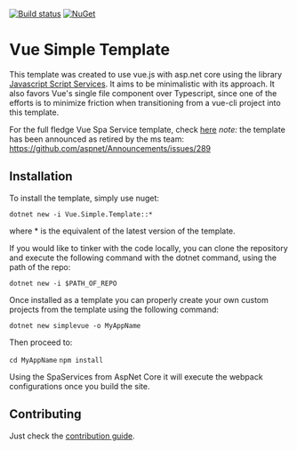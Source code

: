 [![Build status](https://ci.appveyor.com/api/projects/status/infk8356yyag6im4?svg=true)](https://ci.appveyor.com/project/Jaxelr/vuetemplate) [![NuGet](https://img.shields.io/nuget/v/Vue.Simple.Template.svg)](https://www.nuget.org/packages/Vue.Simple.Template/)

# Vue Simple Template

This template was created to use vue.js with asp.net core using the library [Javascript Script Services](https://github.com/aspnet/JavaScriptServices). It aims to be minimalistic with its approach. It also favors Vue's single file component over Typescript, since one of the efforts is to minimize friction when transitioning from a vue-cli project into this template. 

For the full fledge Vue Spa Service template, check [here](https://github.com/aspnet/templating/tree/dev/src/Microsoft.AspNetCore.SpaTemplates/content/Vue-CSharp) _note:_ the template has been announced as retired by the ms team:  https://github.com/aspnet/Announcements/issues/289

## Installation

To install the template, simply use nuget:

`dotnet new -i Vue.Simple.Template::*`

where * is the equivalent of the latest version of the template. 

If you would like to tinker with the code locally, you can clone the repository and execute the following command with the dotnet command, using the path of the repo:

`dotnet new -i $PATH_OF_REPO`

Once installed as a template you can properly create your own custom projects from the template using the following command:

`dotnet new simplevue -o MyAppName` 

Then proceed to:

`cd MyAppName`
`npm install`

Using the SpaServices from AspNet Core it will execute the webpack configurations once you build the site.

## Contributing

Just check the [contribution guide](https://github.com/Jaxelr/VueTemplate/blob/master/.github/CONTRIBUTING.md).

